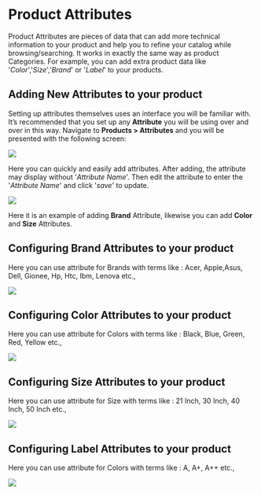 # Product Attributes

Product Attributes are pieces of data that can add more technical information to your product and help you to refine your catalog while browsing/searching. It works in exactly the same way as product Categories. For example, you can add extra product data like '*Color*','*Size*','*Brand*' or '*Label*' to your products.

## Adding New Attributes to your product

Setting up attributes themselves uses an interface you will be familiar with. It’s recommended that you set up any **Attribute** you will be using over and over in this way. Navigate to **Products > Attributes** and you will be presented with the following screen:

![](http://transvelo.github.io/docs/techmarket/images/product-attribute-settings.png)

Here you can quickly and easily add attributes. After adding, the attribute may display without '*Attribute Name*'. Then edit the attribute to enter the '*Attribute Name*' and click '*save*' to update.

![](http://transvelo.github.io/docs/techmarket/images/product-attribute-settings-output.png)

Here it is an example of adding **Brand** Attribute, likewise you can add **Color** and **Size** Attributes.

## Configuring Brand Attributes to your product

Here you can use attribute for Brands with terms like : Acer, Apple,Asus, Dell, Gionee, Hp, Htc, Ibm, Lenova etc.,

![](http://transvelo.github.io/docs/techmarket/images/brand-attribute.png)

## Configuring Color Attributes to your product

Here you can use attribute for Colors with terms like : Black, Blue, Green, Red, Yellow etc.,

![](http://transvelo.github.io/docs/techmarket/images/color-attribute.png)

## Configuring Size Attributes to your product

Here you can use attribute for Size with terms like : 21 Inch, 30 Inch, 40 Inch, 50 Inch etc.,

![](http://transvelo.github.io/docs/techmarket/images/size-attribute.png)

## Configuring Label Attributes to your product

Here you can use attribute for Colors with terms like : A, A+, A++ etc.,

![](http://transvelo.github.io/docs/techmarket/images/label-attribute.png)





